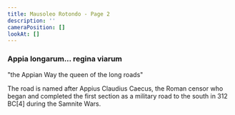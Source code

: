 ```yaml
---
title: Mausoleo Rotondo - Page 2
description: ''
cameraPosition: []
lookAt: []
---
```


### Appia longarum... regina viarum

"the Appian Way the queen of the long roads"

The road is named after Appius Claudius Caecus, the Roman censor who began and completed the first section as a military road to the south in 312 BC[4] during the Samnite Wars.